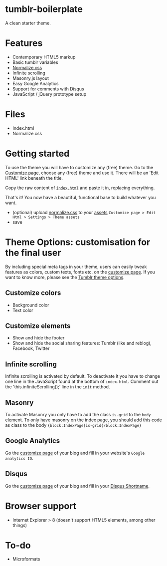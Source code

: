 tumblr-boilerplate
==================

A clean starter theme.

# Features

+ Contemporary HTML5 markup
+ Basic tumblr variables
+ [Normalize.css](https://necolas.github.io/normalize.css/)
+ Infinite scrolling
+ Masonry.js layout
+ Easy Google Analytics
+ Support for comments with Disqus
+ JavaScript / jQuery prototype setup

# Files

+ Index.html
+ Normalize.css

# Getting started

To use the theme you will have to customize any (free) theme. Go to the [Customize page](http://www.tumblr.com/customize), choose any (free) theme and use it. There will be an 'Edit HTML' link beneath the title.

Copy the raw content of [`index.html`](https://raw.githubusercontent.com/hugovieilledent/tumblr-boilerplate/master/index.html) and paste it in, replacing everything.

That's it! You now have a beautiful, functional base to build whatever you want.

+ (optional) upload [normalize.css](https://necolas.github.io/normalize.css/) to your [assets](http://www.tumblr.com/customize) `Customize page > Edit Html > Settings > Theme assets`
+ save

# Theme Options: customisation for the final user

By including special meta tags in your theme, users can easily tweak features as colors, custom texts, fonts etc. on the [customize page](http://www.tumblr.com/customize). If you want to know more, please see the [Tumblr theme options](http://www.tumblr.com/docs/en/custom_themes#theme-options).

## Customize colors

+ Background color
+ Text color

## Customize elements

+ Show and hide the footer
+ Show and hide the social sharing features: Tumblr (like and reblog), Facebook, Twitter

## Infinite scrolling

Infinite scrolling is activated by default. To deactivate it you have to change one line in the JavaScript found at the bottom of `index.html`. Comment out the 'this.infiniteScrolling();' line in the `init` method.

## Masonry

To activate Masonry you only have to add the class `is-grid` to the `body` element. To only have masonry on the index page, you should add this code as class to the body `{block:IndexPage}is-grid{/block:IndexPage}`

## Google Analytics

Go the [customize page](http://www.tumblr.com/customize) of your blog and fill in your website's `Google analytics ID`.

## Disqus

Go the [customize page](http://www.tumblr.com/customize) of your blog and fill in your [Disqus Shortname](https://disqus.com/admin/signup/?utm_source=New-Site).

# Browser support

+ Internet Explorer > 8 (doesn't support HTML5 elements, among other things)

# To-do

+ Microformats
